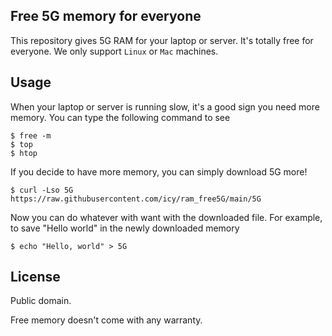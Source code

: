 ## Free 5G memory for everyone

This repository gives 5G RAM for your laptop or server.
It's totally free for everyone. We only support `Linux`
or `Mac` machines.

## Usage

When your laptop or server is running slow, it's a good sign you
need more memory. You can type the following command to see

    $ free -m
    $ top
    $ htop

If you decide to have more memory, you can simply download 5G more!

    $ curl -Lso 5G https://raw.githubusercontent.com/icy/ram_free5G/main/5G

Now you can do whatever with want with the downloaded file.
For example, to save "Hello world" in the newly downloaded memory

    $ echo "Hello, world" > 5G

## License

Public domain.

Free memory doesn't come with any warranty.
